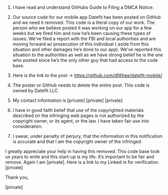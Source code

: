 1. I have read and understand GitHubs Guide to Filing a DMCA Notice.

2. Our source code for our mobile app Datefit has been posted on GitHub and we need it removed. This code is a literal copy of our work.  The person who we believe posted it was working on our app for a few weeks but we fired him and now he’s been causing these types of issues.  We’ve filed a report with the FBI and local authorities and are moving forward w/ prosecution of this individual ( aside from  this situation and other damages he’s done to our app).  We’ve reported this situation to the authorities as well as we have strong belief he is the one who posted since he’s the only other guy that had access to the code base.

3. Here is the link to the post -> https://github.com/df4free/datefit-mobile/

4. The poster or GitHub needs to delete the entire post.  This code is owned by Datefit LLC

5. My contact information is [private]  [private] [private]

6. I have in good faith belief that use of the copyrighted materials described on the infringing web pages is not authorized by the copyright owner, or its agent, or the law. I have taken fair use into consideration.

7. I swear, under penalty of perjury, that the information in this notification  is accurate and that I am the copyright owner of the infringed.

 

I greatly appreciate your help in having this removed.  This code base took us years to write and this start-up is my life.  It’s important to be fair and remove.  Again I am [private].  Here is a link to my Linked in for verification. [private]

 

Thank you,

 

[private]

